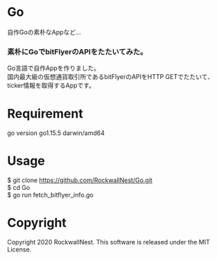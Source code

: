 # Go
自作Goの素朴なAppなど... <br>
### 素朴にGoでbitFlyerのAPIをたたいてみた。
Go言語で自作Appを作りました。<br>
国内最大級の仮想通貨取引所であるbitFlyerのAPIをHTTP GETでたたいて、<br>
ticker情報を取得するAppです。<br>

# Requirement
go version go1.15.5 darwin/amd64 <br>

# Usage 
$ git clone https://github.com/RockwallNest/Go.git <br>
$ cd Go <br>
$ go run fetch_bitflyer_info.go <br>

# Copyright 
Copyright 2020 RockwallNest. This software is released under the MIT License. <br>
